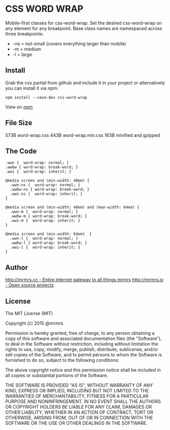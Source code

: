 # CSS WORD WRAP

  Mobile-first classes for css-word-wrap.
  Set the desired css-word-wrap on any element for any breakpoint.
  Base class names are namespaced across three breakpoints:

*  -ns = not-small (covers everything larger than mobile)
*  -m  = medium
*  -l  = large

## Install
Grab the css partial from github and include it in your project or alternatively
you can install it via npm:
```
npm install --save-dev css-word-wrap
```
View on [npm](https://www.npmjs.org/package/css-word-wrap)


## File Size

573B word-wrap.css
443B word-wrap.min.css
163B minified and gzipped

## The Code
```
.wwn {  word-wrap: normal; }
.wwbw { word-wrap: break-word; }
.wwi {  word-wrap: inherit; }

@media screen and (min-width: 48em) {
  .wwn-ns {  word-wrap: normal; }
  .wwbw-ns { word-wrap: break-word; }
  .wwi-ns {  word-wrap: inherit; }
}

@media screen and (min-width: 48em) and (max-width: 64em) {
  .wwn-m {  word-wrap: normal; }
  .wwbw-m { word-wrap: break-word; }
  .wwi-m {  word-wrap: inherit; }
}

@media screen and (min-width: 64em)  {
  .wwn-l {  word-wrap: normal; }
  .wwbw-l { word-wrap: break-word; }
  .wwi-l {  word-wrap: inherit; }
}

```

## Author

[http://mrmrs.cc - Entire internet gateway to all things mrmrs](http://mrmrs.cc)
[http://mrmrs.io - Open source projects](http://mrmrs.io)

## License

The MIT License (MIT)

Copyright (c) 2015 @mrmrs

Permission is hereby granted, free of charge, to any person obtaining a copy
of this software and associated documentation files (the "Software"), to deal
in the Software without restriction, including without limitation the rights
to use, copy, modify, merge, publish, distribute, sublicense, and/or sell
copies of the Software, and to permit persons to whom the Software is
furnished to do so, subject to the following conditions:

The above copyright notice and this permission notice shall be included in
all copies or substantial portions of the Software.

THE SOFTWARE IS PROVIDED "AS IS", WITHOUT WARRANTY OF ANY KIND, EXPRESS OR
IMPLIED, INCLUDING BUT NOT LIMITED TO THE WARRANTIES OF MERCHANTABILITY,
FITNESS FOR A PARTICULAR PURPOSE AND NONINFRINGEMENT. IN NO EVENT SHALL THE
AUTHORS OR COPYRIGHT HOLDERS BE LIABLE FOR ANY CLAIM, DAMAGES OR OTHER
LIABILITY, WHETHER IN AN ACTION OF CONTRACT, TORT OR OTHERWISE, ARISING FROM,
OUT OF OR IN CONNECTION WITH THE SOFTWARE OR THE USE OR OTHER DEALINGS IN
THE SOFTWARE.

